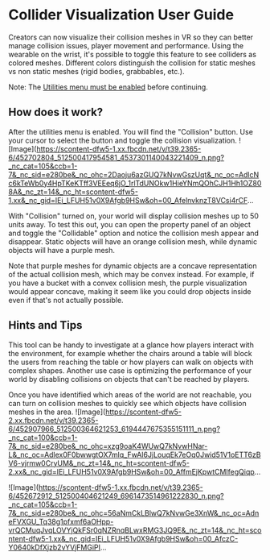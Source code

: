 # Collider Visualization User Guide

Creators can now visualize their collision meshes in VR so they can better manage collision issues, player movement and performance. Using the wearable on the wrist, it's possible to toggle this feature to see colliders as colored meshes. Different colors distinguish the collision for static meshes vs non static meshes (rigid bodies, grabbables, etc.).

Note: The [Utilities menu must be enabled](https://developers.meta.com/horizon-worlds/learn/documentation/performance-best-practices-and-tooling/performance-tools/enable-the-utilities-menu/) before continuing.

## How does it work?

After the utilities menu is enabled. You will find the "Collision" button. Use your cursor to select the button and toggle the collision visualization. ![Image](https://scontent-dfw5-1.xx.fbcdn.net/v/t39.2365-6/452702804_512500417954581_4537301140043221409_n.png?_nc_cat=105&ccb=1-7&_nc_sid=e280be&_nc_ohc=2Daoju6azGUQ7kNvwGszUqt&_nc_oc=AdlcNc6kTeWb0y4HpTKeKTff3VEEeq6jO_1rlTdUNOkw1HieYNmQOhCJH1Hh1OZ808A&_nc_zt=14&_nc_ht=scontent-dfw5-1.xx&_nc_gid=IEi_LFUH51v0X9Afgb9HSw&oh=00_AfelnvknzT8VCsi4rCF...

With "Collision" turned on, your world will display collision meshes up to 50 units away. To test this out, you can open the property panel of an object and toggle the "Collidable" option and notice the collision mesh appear and disappear. Static objects will have an orange collision mesh, while dynamic objects will have a purple mesh.

Note that purple meshes for dynamic objects are a concave representation of the actual collision mesh, which may be convex instead. For example, if you have a bucket with a convex collision mesh, the purple visualization would appear concave, making it seem like you could drop objects inside even if that's not actually possible.

## Hints and Tips

This tool can be handy to investigate at a glance how players interact with the environment, for example whether the chairs around a table will block the users from reaching the table or how players can walk on objects with complex shapes. Another use case is optimizing the performance of your world by disabling collisions on objects that can't be reached by players.

Once you have identified which areas of the world are not reachable, you can turn on collision meshes to quickly see which objects have collision meshes in the area. ![Image](https://scontent-dfw5-2.xx.fbcdn.net/v/t39.2365-6/452907966_512500364621253_6194447675355151111_n.png?_nc_cat=100&ccb=1-7&_nc_sid=e280be&_nc_ohc=xzg9oaK4WUwQ7kNvwHNar-L&_nc_oc=Adlex0F0bwwgtOX7mlq_FwAI6JjLouqEk7eOq0Jwid51V1oETT6zBV6-yjrmw0CryUM&_nc_zt=14&_nc_ht=scontent-dfw5-2.xx&_nc_gid=IEi_LFUH51v0X9Afgb9HSw&oh=00_AffmEjKpwtCMIfegQiqp...

![Image](https://scontent-dfw5-1.xx.fbcdn.net/v/t39.2365-6/452672912_512500404621249_6961473514961222830_n.png?_nc_cat=105&ccb=1-7&_nc_sid=e280be&_nc_ohc=56aNmCkLBlwQ7kNvwGe3XnW&_nc_oc=AdneFVXGU_Tq38g1pfxmf6aOHpp-vrQCMuqJvqLOVYjQkFSr0qNZRnqBLwxRMG3JQ9E&_nc_zt=14&_nc_ht=scontent-dfw5-1.xx&_nc_gid=IEi_LFUH51v0X9Afgb9HSw&oh=00_AfczC-Y0640kDfXjzb2vYVjFMGiPI...
